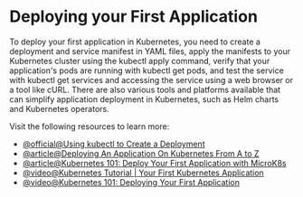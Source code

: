 # Deploying your First Application

To deploy your first application in Kubernetes, you need to create a deployment and service manifest in YAML files, apply the manifests to your Kubernetes cluster using the kubectl apply command, verify that your application's pods are running with kubectl get pods, and test the service with kubectl get services and accessing the service using a web browser or a tool like cURL. There are also various tools and platforms available that can simplify application deployment in Kubernetes, such as Helm charts and Kubernetes operators.

Visit the following resources to learn more:

- [@official@Using kubectl to Create a Deployment](https://kubernetes.io/docs/tutorials/kubernetes-basics/deploy-app/deploy-intro/)
- [@article@Deploying An Application On Kubernetes From A to Z](https://web.archive.org/web/20230326150953/https://www.weave.works/blog/deploying-an-application-on-kubernetes-from-a-to-z)
- [@article@Kubernetes 101: Deploy Your First Application with MicroK8s](https://thenewstack.io/kubernetes-101-deploy-your-first-application-with-microk8s/)
- [@video@Kubernetes Tutorial | Your First Kubernetes Application](https://www.youtube.com/watch?v=Vj6EFnav5Mg)
- [@video@Kubernetes 101: Deploying Your First Application](https://www.youtube.com/watch?v=XltFOyGanYE)